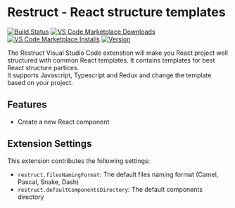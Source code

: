 # Restruct - React structure templates
[![Build Status](https://dev.azure.com/Restruct/restruct-vscode/_apis/build/status/rhalaly.Restruct-vscode?branchName=master)](https://dev.azure.com/Restruct/restruct-vscode/_build/latest?definitionId=1&branchName=master)
[![VS Code Marketplace Downloads](https://img.shields.io/visual-studio-marketplace/d/rhalaly.restruct-vscode)](https://marketplace.visualstudio.com/items?itemName=rhalaly.restruct-vscode)
[![VS Code Marketplace Installs](https://img.shields.io/visual-studio-marketplace/i/rhalaly.restruct-vscode)](https://marketplace.visualstudio.com/items?itemName=rhalaly.restruct-vscode)
[![Version](https://img.shields.io/github/package-json/v/rhalaly/restruct-vscode)](https://github.com/rhalaly/restruct-vscode)

The Restruct Visual Studio Code extenstion will make you React project well structured with common React templates. It contains templates for best React structure partices.  
It supports Javascript, Typescript and Redux and change the template based on your project.

## Features

* Create a new React component

## Extension Settings

This extension contributes the following settings:

* `restruct.filesNamingFormat`: The default files naming format (Camel, Pascal, Snake, Dash)
* `restruct.defaultComponentsDirectory`: The default components directory
